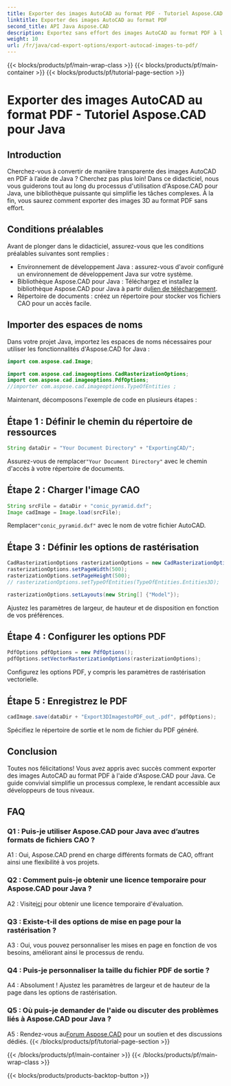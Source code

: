 ```yaml
---
title: Exporter des images AutoCAD au format PDF - Tutoriel Aspose.CAD pour Java
linktitle: Exporter des images AutoCAD au format PDF
second_title: API Java Aspose.CAD
description: Exportez sans effort des images AutoCAD au format PDF à l'aide d'Aspose.CAD pour Java. Suivez notre guide étape par étape pour une intégration transparente.
weight: 10
url: /fr/java/cad-export-options/export-autocad-images-to-pdf/
---
```


{{< blocks/products/pf/main-wrap-class >}}
{{< blocks/products/pf/main-container >}}
{{< blocks/products/pf/tutorial-page-section >}}

# Exporter des images AutoCAD au format PDF - Tutoriel Aspose.CAD pour Java

## Introduction

Cherchez-vous à convertir de manière transparente des images AutoCAD en PDF à l’aide de Java ? Cherchez pas plus loin! Dans ce didacticiel, nous vous guiderons tout au long du processus d'utilisation d'Aspose.CAD pour Java, une bibliothèque puissante qui simplifie les tâches complexes. À la fin, vous saurez comment exporter des images 3D au format PDF sans effort.

## Conditions préalables

Avant de plonger dans le didacticiel, assurez-vous que les conditions préalables suivantes sont remplies :

- Environnement de développement Java : assurez-vous d'avoir configuré un environnement de développement Java sur votre système.
-  Bibliothèque Aspose.CAD pour Java : Téléchargez et installez la bibliothèque Aspose.CAD pour Java à partir du[lien de téléchargement](https://releases.aspose.com/cad/java/).
- Répertoire de documents : créez un répertoire pour stocker vos fichiers CAO pour un accès facile.

## Importer des espaces de noms

Dans votre projet Java, importez les espaces de noms nécessaires pour utiliser les fonctionnalités d'Aspose.CAD for Java :

```java
import com.aspose.cad.Image;

import com.aspose.cad.imageoptions.CadRasterizationOptions;
import com.aspose.cad.imageoptions.PdfOptions;
//importer com.aspose.cad.imageoptions.TypeOfEntities ;
```

Maintenant, décomposons l'exemple de code en plusieurs étapes :

## Étape 1 : Définir le chemin du répertoire de ressources

```java
String dataDir = "Your Document Directory" + "ExportingCAD/";
```

 Assurez-vous de remplacer`"Your Document Directory"` avec le chemin d'accès à votre répertoire de documents.

## Étape 2 : Charger l'image CAO

```java
String srcFile = dataDir + "conic_pyramid.dxf";
Image cadImage = Image.load(srcFile);
```

 Remplacer`"conic_pyramid.dxf"` avec le nom de votre fichier AutoCAD.

## Étape 3 : Définir les options de rastérisation

```java
CadRasterizationOptions rasterizationOptions = new CadRasterizationOptions();
rasterizationOptions.setPageWidth(500);
rasterizationOptions.setPageHeight(500);
// rasterizationOptions.setTypeOfEntities(TypeOfEntities.Entities3D);

rasterizationOptions.setLayouts(new String[] {"Model"});
```

Ajustez les paramètres de largeur, de hauteur et de disposition en fonction de vos préférences.

## Étape 4 : Configurer les options PDF

```java
PdfOptions pdfOptions = new PdfOptions();
pdfOptions.setVectorRasterizationOptions(rasterizationOptions);
```

Configurez les options PDF, y compris les paramètres de rastérisation vectorielle.

## Étape 5 : Enregistrez le PDF

```java
cadImage.save(dataDir + "Export3DImagestoPDF_out_.pdf", pdfOptions);
```

Spécifiez le répertoire de sortie et le nom de fichier du PDF généré.

## Conclusion

Toutes nos félicitations! Vous avez appris avec succès comment exporter des images AutoCAD au format PDF à l'aide d'Aspose.CAD pour Java. Ce guide convivial simplifie un processus complexe, le rendant accessible aux développeurs de tous niveaux.

## FAQ

### Q1 : Puis-je utiliser Aspose.CAD pour Java avec d’autres formats de fichiers CAO ?

A1 : Oui, Aspose.CAD prend en charge différents formats de CAO, offrant ainsi une flexibilité à vos projets.

### Q2 : Comment puis-je obtenir une licence temporaire pour Aspose.CAD pour Java ?

 A2 : Visite[ici](https://purchase.aspose.com/temporary-license/) pour obtenir une licence temporaire d'évaluation.

### Q3 : Existe-t-il des options de mise en page pour la rastérisation ?

A3 : Oui, vous pouvez personnaliser les mises en page en fonction de vos besoins, améliorant ainsi le processus de rendu.

### Q4 : Puis-je personnaliser la taille du fichier PDF de sortie ?

A4 : Absolument ! Ajustez les paramètres de largeur et de hauteur de la page dans les options de rastérisation.

### Q5 : Où puis-je demander de l'aide ou discuter des problèmes liés à Aspose.CAD pour Java ?

 A5 : Rendez-vous au[Forum Aspose.CAD](https://forum.aspose.com/c/cad/19) pour un soutien et des discussions dédiés.
{{< /blocks/products/pf/tutorial-page-section >}}

{{< /blocks/products/pf/main-container >}}
{{< /blocks/products/pf/main-wrap-class >}}

{{< blocks/products/products-backtop-button >}}
